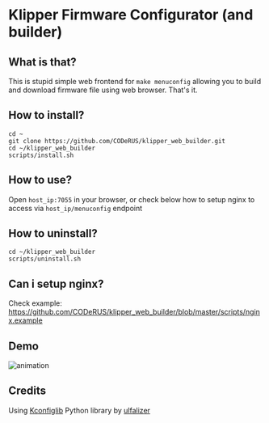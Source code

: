 # Klipper Firmware Configurator (and builder)

## What is that?

This is stupid simple web frontend for `make menuconfig` allowing you to build and download firmware file using web browser. That's it.

## How to install?

```
cd ~
git clone https://github.com/CODeRUS/klipper_web_builder.git
cd ~/klipper_web_builder
scripts/install.sh
```

## How to use?

Open `host_ip:7055` in your browser, or check below how to setup nginx to access via `host_ip/menuconfig` endpoint

## How to uninstall?

```
cd ~/klipper_web_builder
scripts/uninstall.sh
```

## Can i setup nginx?

Check example: https://github.com/CODeRUS/klipper_web_builder/blob/master/scripts/nginx.example

## Demo 

![animation](https://coderus.openrepos.net/static/KFCB.gif)

## Credits

Using [Kconfiglib](https://github.com/ulfalizer/Kconfiglib) Python library by [ulfalizer](https://github.com/ulfalizer)

